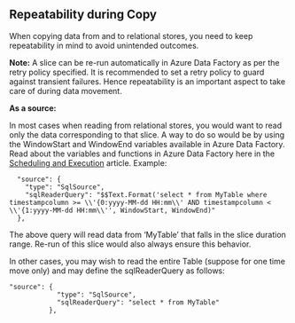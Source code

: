 ## Repeatability during Copy

When copying data from and to relational stores, you need to keep repeatability in mind to avoid unintended outcomes. 

**Note:** A slice can be re-run automatically in Azure Data Factory as per the retry policy specified. It is recommended to set a retry policy to guard against transient failures. Hence repeatability is an important aspect to take care of during data movement. 

**As a source:**

In most cases when reading from relational stores, you would want to read only the data corresponding to that slice. A way to do so would be by using the WindowStart and WindowEnd variables available in Azure Data Factory. Read about the variables and functions in Azure Data Factory here in the [Scheduling and Execution](data-factory-scheduling-and-execution.md) article. Example: 
    
      "source": {
        "type": "SqlSource",
        "sqlReaderQuery": "$$Text.Format('select * from MyTable where timestampcolumn >= \\'{0:yyyy-MM-dd HH:mm\\' AND timestampcolumn < \\'{1:yyyy-MM-dd HH:mm\\'', WindowStart, WindowEnd)"
      },

The above query will read data from ‘MyTable’ that falls in the slice duration range. Re-run of this slice would also always ensure this behavior. 

In other cases, you may wish to read the entire Table (suppose for one time move only) and may define the sqlReaderQuery as follows:

    
    "source": {
                "type": "SqlSource",
                "sqlReaderQuery": "select * from MyTable"
              },
    


